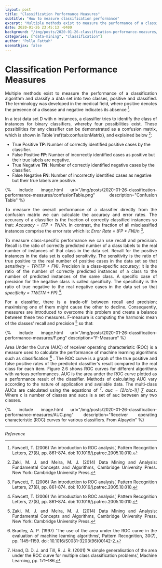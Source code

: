 ```yaml
---
layout: post
title: "Classification Performance Measures"
subtitle: "How to measure classification performance"
excerpt: "Multiple methods exist to measure the performance of a classification algorithm and classify a data set into two classes, positive and classified. "
date: 2020-01-26 23:45:13 -0400
background: "/img/posts/2020-01-26-classification-performance-measures/background.jpg"
categories: ["data-mining", "classification"]
author: "Polla Fattah"
usemathjax: false
---
```

<style>body p{text-align: justify}</style>


# Classification Performance Measures

Multiple methods exist to measure the performance of a classification algorithm and classify a data set into two classes, positive and classified. The terminology was developed in the medical field, where positive denotes the presence of a disease and negative indicates its absence [^19].

In a test data set D with n instances, a classifier tries to identify the class of instances for binary classifiers, whereby four possibilities exist. These possibilities for any classifier can be demonstrated as a confusion matrix, which is shown in Table \ref{tab:confusionMatrix}, and explained below [^2]:

- True Positive **TP**: Number of correctly identified positive cases by the classifier.
- False Positive **FP**: Number of incorrectly identified cases as positive but their true labels are negative.
- True Negative **TN**: Number of correctly identified negative cases by the classifier.
- False Negative **FN**: Number of incorrectly identified cases as negative but their true labels are positive.

{% include image.html url="/img/posts/2020-01-26-classification-performance-measures/confusionTable.png" description="Confusion Table" %}

To measure the overall performance of a classifier directly from the confusion matrix we can calculate the accuracy and error rates. The accuracy of a classifier is the fraction of correctly classified instances so that: _Accuracy = (TP + TN)/n_. In contrast, the fraction of all misclassified instances comprise the
error rate which is: _Error Rate = (FP + FN)/n_ [^19].

To measure class-specific performance we can use recall and precision. Recall is the ratio of correctly predicted number of a class labels to the real number of instances of that class in the data set. Recall for the positive instances in the data set is called sensitivity. The sensitivity is the ratio of true positive to the real number of positive cases in the data set so that _sensitivity = TP/(TP + FN)_. Precision is a class-specific accuracy; it is the ratio of the number of correctly predicted instances of a class to the number of predicted instances of the same class. A specific case of precision for the negative class is called specificity. The specificity is the ratio of true negative to the real negative cases in the data set so that _specificity = TN/(TN + FP)_ [^19].

For a classifier, there is a trade-off between recall and precision; maximising one of them might cause the other to decline. Consequently, measures are introduced to overcome this problem and create a balance between these two measures. F-measure is computing the harmonic mean of the classes' recall and precision [^2] so that:

{% include image.html url="/img/posts/2020-01-26-classification-performance-measures/F.png" description="F-Measure" %}


Area Under the Curve (AUC) of receiver operating characteristic (ROC) is a measure used to calculate the performance of machine learning algorithms such as classification [^20] . The ROC curve is a graph of the true positive and false positive rates of the predicted classifier's result compared to the real class for each item. Figure 2.6 shows ROC curves for different algorithms with various performances. AUC is the area under the ROC curve plotted as a performance result of the classifier. Methods of calculating AUC vary according to the nature of application and available data. The multi-class AUCs are calculated using the equations of [^21]. _auc = \[2/c(c-1)] &#8721; aucs_. Where c is number of classes and aucs is a set of auc between any two classes.


{% include image.html url="/img/posts/2020-01-26-classification-performance-measures/AUC.png" description="Receiver operating characteristic (ROC) curves for various classifiers. From Alpaydin" %}

---

_Reference_

[^2]: Zaki, M. J. and Meira, M. J. (2014) Data Mining and Analysis: Fundamental Concepts and Algorithms, Cambridge University Press. New York: Cambridge University Press.

[^19]: Fawcett, T. (2006) ‘An introduction to ROC analysis’, Pattern Recognition Letters, 27(8), pp. 861–874. doi: 10.1016/j.patrec.2005.10.010.
[^20]: Bradley, A. P. (1997) ‘The use of the area under the ROC curve in the evaluation of machine learning algorithms’, Pattern Recognition, 30(7), pp. 1145–1159. doi: 10.1016/S0031-3203(96)00142-2.
[^21]: Hand, D. D. J. and Till, R. J. R. (2001) ‘A simple generalisation of the area under the ROC curve for multiple class classification problems’, Machine Learning, pp. 171–186.
[^22]: Alpaydin, E. (2010) Introduction to Machine Learning. London, England: The MIT Press. doi: 10.1007/s10994-009-5137-3.
